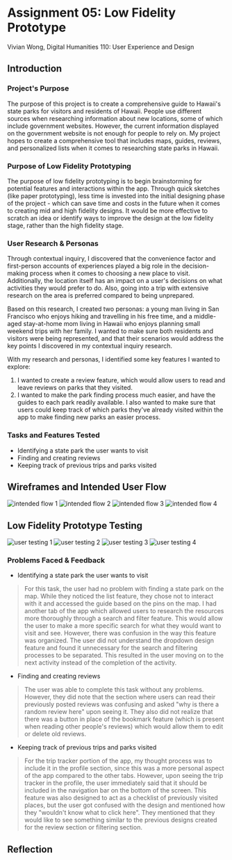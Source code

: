 # Assignment 05: Low Fidelity Prototype
Vivian Wong, Digital Humanities 110: User Experience and Design

## Introduction

### Project's Purpose
The purpose of this project is to create a comprehensive guide to Hawaii's state parks for visitors and residents of Hawaii. People use different sources when researching information about new locations, some of which include government websites. However, the current information displayed on the government website is not enough for people to rely on. My project hopes to create a comprehensive tool that includes maps, guides, reviews, and personalized lists when it comes to researching state parks in Hawaii. 

### Purpose of Low Fidelity Prototyping
The purpose of low fidelity prototyping is to begin brainstorming for potential features and interactions within the app. Through quick sketches (like paper prototyping), less time is invested into the initial designing phase of the project - which can save time and costs in the future when it comes to creating mid and high fidelity designs. It would be more effective to scratch an idea or identify ways to improve the design at the low fidelity stage, rather than the high fidelity stage.

### User Research & Personas
Through contextual inquiry, I discovered that the convenience factor and first-person accounts of experiences played a big role in the decision-making process when it comes to choosing a new place to visit. Additionally, the location itself has an impact on a user's decisions on what activities they would prefer to do. Also, going into a trip with extensive research on the area is preferred compared to being unprepared. 

Based on this research, I created two personas: a young man living in San Francisco who enjoys hiking and travelling in his free time, and a middle-aged stay-at-home mom living in Hawaii who enjoys planning small weekend trips with her family. I wanted to make sure both residents and visitors were being represented, and that their scenarios would address the key points I discovered in my contextual inquiry research. 

With my research and personas, I identified some key features I wanted to explore:
1. I wanted to create a review feature, which would allow users to read and leave reviews on parks that they visited.
2. I wanted to make the park finding process much easier, and have the guides to each park readily available. I also wanted to make sure that users could keep track of which parks they've already visited within the app to make finding new parks an easier process.

### Tasks and Features Tested
* Identifying a state park the user wants to visit
* Finding and creating reviews
* Keeping track of previous trips and parks visited


## Wireframes and Intended User Flow
![intended flow 1](Intended1.png)
![intended flow 2](Intended2.png)
![intended flow 3](Intended3.png)
![intended flow 4](Intended4.png)

## Low Fidelity Prototype Testing
![user testing 1](Tested1.png)
![user testing 2](Tested2.png)
![user testing 3](Tested3.png)
![user testing 4](Tested4.png)

### Problems Faced & Feedback
* Identifying a state park the user wants to visit
> For this task, the user had no problem with finding a state park on the map. While they noticed the list feature, they chose not to interact with it and accessed the guide based on the pins on the map. I had another tab of the app which allowed users to research the resources more thoroughly through a search and filter feature. This would allow the user to make a more specific search for what they would want to visit and see. However, there was confusion in the way this feature was organized. The user did not understand the dropdown design feature and found it unnecessary for the search and filtering processes to be separated. This resulted in the user moving on to the next activity instead of the completion of the activity.
* Finding and creating reviews
> The user was able to complete this task without any problems. However, they did note that the section where users can read their previously posted reviews was confusing and asked "why is there a random review here" upon seeing it. They also did not realize that there was a button in place of the bookmark feature (which is present when reading other people's reviews) which would allow them to edit or delete old reviews. 
* Keeping track of previous trips and parks visited
> For the trip tracker portion of the app, my thought process was to include it in the profile section, since this was a more personal aspect of the app compared to the other tabs. However, upon seeing the trip tracker in the profile, the user immediately said that it should be included in the navigation bar on the bottom of the screen. This feature was also designed to act as a checklist of previously visited places, but the user got confused with the design and mentioned how they "wouldn't know what to click here". They mentioned that they would like to see something similar to the previous designs created for the review section or filtering section.

## Reflection
